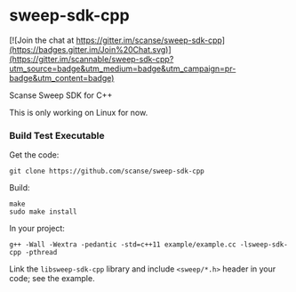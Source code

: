 # sweep-sdk-cpp

[![Join the chat at https://gitter.im/scanse/sweep-sdk-cpp](https://badges.gitter.im/Join%20Chat.svg)](https://gitter.im/scannable/sweep-sdk-cpp?utm_source=badge&utm_medium=badge&utm_campaign=pr-badge&utm_content=badge)

Scanse Sweep SDK for C++

This is only working on Linux for now.

### Build Test Executable 

Get the code:

    git clone https://github.com/scanse/sweep-sdk-cpp 

Build:

    make
    sudo make install

In your project:

    g++ -Wall -Wextra -pedantic -std=c++11 example/example.cc -lsweep-sdk-cpp -pthread

Link the `libsweep-sdk-cpp` library and include `<sweep/*.h>` header in your code; see the example.
